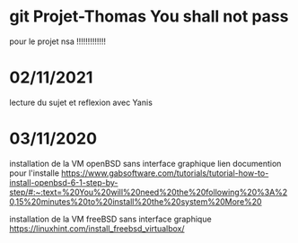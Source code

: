 # git Projet-Thomas You shall not pass
pour le projet nsa
!!!!!!!!!!!!!

# 02/11/2021
lecture du sujet et reflexion avec Yanis
 

# 03/11/2020
installation de la VM openBSD sans interface graphique
lien documention pour l'installe
https://www.gabsoftware.com/tutorials/tutorial-how-to-install-openbsd-6-1-step-by-step/#:~:text=%20You%20will%20need%20the%20following%20%3A%20,15%20minutes%20to%20install%20the%20system%20More%20


installation de la VM freeBSD sans interface graphique
https://linuxhint.com/install_freebsd_virtualbox/

